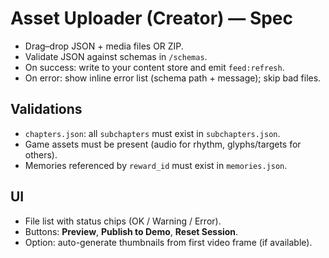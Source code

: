 # Asset Uploader (Creator) — Spec

- Drag–drop JSON + media files OR ZIP.
- Validate JSON against schemas in `/schemas`.
- On success: write to your content store and emit `feed:refresh`.
- On error: show inline error list (schema path + message); skip bad files.

## Validations
- `chapters.json`: all `subchapters` must exist in `subchapters.json`.
- Game assets must be present (audio for rhythm, glyphs/targets for others).
- Memories referenced by `reward_id` must exist in `memories.json`.

## UI
- File list with status chips (OK / Warning / Error).
- Buttons: **Preview**, **Publish to Demo**, **Reset Session**.
- Option: auto-generate thumbnails from first video frame (if available).
